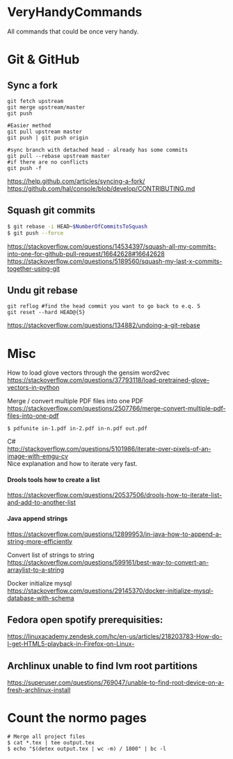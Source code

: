 # VeryHandyCommands
All commands that could be once very handy.

# Git & GitHub

## Sync a fork
```
git fetch upstream
git merge upstream/master
git push

#Easier method
git pull upstream master
git push | git push origin

#sync branch with detached head - already has some commits 
git pull --rebase upstream master
#if there are no conflicts
git push -f
```
https://help.github.com/articles/syncing-a-fork/  
https://github.com/hal/console/blob/develop/CONTRIBUTING.md

## Squash git commits
```bash
$ git rebase -i HEAD~$NumberOfCommitsToSquash
$ git push --force
```
https://stackoverflow.com/questions/14534397/squash-all-my-commits-into-one-for-github-pull-request/16642628#16642628    
https://stackoverflow.com/questions/5189560/squash-my-last-x-commits-together-using-git  

## Undu git rebase
```
git reflog #find the head commit you want to go back to e.q. 5
git reset --hard HEAD@{5}
```
https://stackoverflow.com/questions/134882/undoing-a-git-rebase

# Misc

How to load glove vectors through the gensim word2vec  
https://stackoverflow.com/questions/37793118/load-pretrained-glove-vectors-in-python


Merge / convert multiple PDF files into one PDF  
https://stackoverflow.com/questions/2507766/merge-convert-multiple-pdf-files-into-one-pdf
```
$ pdfunite in-1.pdf in-2.pdf in-n.pdf out.pdf
```
C#  
http://stackoverflow.com/questions/5101986/iterate-over-pixels-of-an-image-with-emgu-cv  
Nice explanation and how to iterate very fast.

#### Drools tools how to create a list
https://stackoverflow.com/questions/20537506/drools-how-to-iterate-list-and-add-to-another-list

#### Java append strings
https://stackoverflow.com/questions/12899953/in-java-how-to-append-a-string-more-efficiently

Convert list of strings to string  
https://stackoverflow.com/questions/599161/best-way-to-convert-an-arraylist-to-a-string

Docker initialize mysql  
https://stackoverflow.com/questions/29145370/docker-initialize-mysql-database-with-schema

## Fedora open spotify prerequisities:
https://linuxacademy.zendesk.com/hc/en-us/articles/218203783-How-do-I-get-HTML5-playback-in-Firefox-on-Linux-

## Archlinux unable to find lvm root partitions
https://superuser.com/questions/769047/unable-to-find-root-device-on-a-fresh-archlinux-install

# Count the normo pages
```
# Merge all project files
$ cat *.tex | tee output.tex
$ echo "$(detex output.tex | wc -m) / 1800" | bc -l
```
